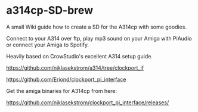 # a314cp-SD-brew
A small Wiki guide how to create a SD for the A314cp with some goodies.


Connect to your A314 over ftp, play mp3 sound on your Amiga with PiAudio or connect your Amiga to Spotify.

Heavily based on CrowStudio's excellent A314 setup guide.

https://github.com/niklasekstrom/a314/tree/clockport_if

https://github.com/Eriond/clockport_pi_interface

Get the amiga binaries for A314cp from here:

https://github.com/niklasekstrom/clockport_pi_interface/releases/



